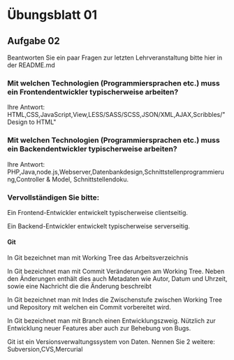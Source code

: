 # Übungsblatt 01

## Aufgabe 02

Beantworten Sie ein paar Fragen zur letzten Lehrveranstaltung bitte hier in der README.md

### Mit welchen Technologien (Programmiersprachen etc.) muss ein Frontendentwickler typischerweise arbeiten?

Ihre Antwort: HTML,CSS,JavaScript,View,LESS/SASS/SCSS,JSON/XML,AJAX,Scribbles/"Design to HTML"

### Mit welchen Technologien (Programmiersprachen etc.) muss ein Backendentwickler typischerweise arbeiten?

Ihre Antwort: PHP,Java,node.js,Webserver,Datenbankdesign,Schnittstellenprogrammierung,Controller & Model, Schnittstellendoku.

### Vervollständigen Sie bitte:

Ein Frontend-Entwickler entwickelt typischerweise clientseitig.

Ein Backend-Entwickler entwickelt typischerweise serverseitig.

#### Git

In Git bezeichnet man mit Working Tree das Arbeitsverzeichnis

In Git bezeichnet man mit Commit Veränderungen am Working Tree. Neben den Änderungen enthält dies auch Metadaten wie Autor, Datum und Uhrzeit, sowie eine Nachricht die die Änderung beschreibt

In Git bezeichnet man mit Indes die Zwischenstufe zwischen Working Tree und Repository mit welchen ein Commit vorbereitet wird.

In Git bezeichnet man mit Branch einen Entwicklungszweig. Nützlich zur Entwicklung neuer Features aber auch zur Behebung von Bugs.

Git ist ein Versionsverwaltungssystem von Daten. Nennen Sie 2 weitere: Subversion,CVS,Mercurial

